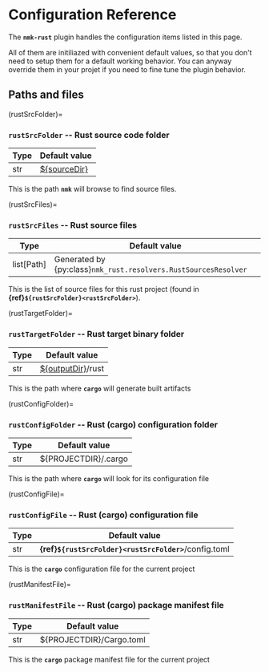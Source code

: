 # Configuration Reference

The **`nmk-rust`** plugin handles the configuration items listed in this page.

All of them are initiliazed with convenient default values, so that you don't need to setup them for a default working behavior. You can anyway override them in your projet if you need to fine tune the plugin behavior.

## Paths and files

(rustSrcFolder)=
### **`rustSrcFolder`** -- Rust source code folder

| Type | Default value |
|-     |-
| str  | [${sourceDir}](https://nmk-base.readthedocs.io/en/stable/config.html#sourcedir-source-base-directory)

This is the path **`nmk`** will browse to find source files.

(rustSrcFiles)=
### **`rustSrcFiles`** -- Rust source files

| Type | Default value |
|-     |-
| list[Path]  | Generated by {py:class}`nmk_rust.resolvers.RustSourcesResolver`

This is the list of source files for this rust project (found in **{ref}`${rustSrcFolder}<rustSrcFolder>`**).

(rustTargetFolder)=
### **`rustTargetFolder`** -- Rust target binary folder

| Type | Default value |
|-     |-
| str  | [${outputDir}](https://nmk-base.readthedocs.io/en/stable/config.html#outputdir-output-base-directory)/rust

This is the path where **`cargo`** will generate built artifacts

(rustConfigFolder)=
### **`rustConfigFolder`** -- Rust (cargo) configuration folder

| Type | Default value |
|-     |-
| str  | ${PROJECTDIR}/.cargo

This is the path where **`cargo`** will look for its configuration file

(rustConfigFile)=
### **`rustConfigFile`** -- Rust (cargo) configuration file

| Type | Default value |
|-     |-
| str  | **{ref}`${rustSrcFolder}<rustSrcFolder>`**/config.toml

This is the **`cargo`** configuration file for the current project

(rustManifestFile)=
### **`rustManifestFile`** -- Rust (cargo) package manifest file

| Type | Default value |
|-     |-
| str  | ${PROJECTDIR}/Cargo.toml

This is the **`cargo`** package manifest file for the current project
